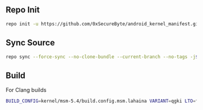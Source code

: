 
## Repo Init ##
```bash
repo init -u https://github.com/0xSecureByte/android_kernel_manifest.git -b android-msm-lunaa-5.4-android13
```
## Sync Source ##
```bash
repo sync --force-sync --no-clone-bundle --current-branch --no-tags -j$(nproc --all)
```
## Build ##
For Clang builds
```bash
BUILD_CONFIG=kernel/msm-5.4/build.config.msm.lahaina VARIANT=qgki LTO=full BUILD_KERNEL=1 build/build.sh
```

